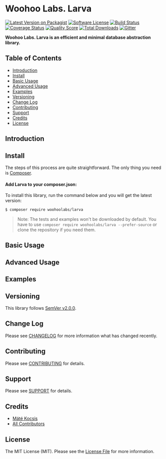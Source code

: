 # Woohoo Labs. Larva

[![Latest Version on Packagist][ico-version]][link-packagist]
[![Software License][ico-license]](LICENSE.md)
[![Build Status][ico-travis]][link-travis]
[![Coverage Status][ico-scrutinizer]][link-scrutinizer]
[![Quality Score][ico-code-quality]][link-code-quality]
[![Total Downloads][ico-downloads]][link-downloads]
[![Gitter][ico-gitter]][link-gitter]

**Woohoo Labs. Larva is an efficient and minimal database abstraction library.**

## Table of Contents

* [Introduction](#introduction)
* [Install](#install)
* [Basic Usage](#basic-usage)
* [Advanced Usage](#advanced-usage)
* [Examples](#examples)
* [Versioning](#versioning)
* [Change Log](#change-log)
* [Contributing](#contributing)
* [Support](#support)
* [Credits](#credits)
* [License](#license)

## Introduction

## Install

The steps of this process are quite straightforward. The only thing you need is [Composer](http://getcomposer.org).

#### Add Larva to your composer.json:

To install this library, run the command below and you will get the latest version:

```bash
$ composer require woohoolabs/larva
```

> Note: The tests and examples won't be downloaded by default. You have to use `composer require woohoolabs/larva --prefer-source`
or clone the repository if you need them.

## Basic Usage

## Advanced Usage

## Examples

## Versioning

This library follows [SemVer v2.0.0](http://semver.org/).

## Change Log

Please see [CHANGELOG](CHANGELOG.md) for more information what has changed recently.

## Contributing

Please see [CONTRIBUTING](CONTRIBUTING.md) for details.

## Support

Please see [SUPPORT](SUPPORT.md) for details.

## Credits

- [Máté Kocsis][link-author]
- [All Contributors][link-contributors]

## License

The MIT License (MIT). Please see the [License File](LICENSE.md) for more information.

[ico-version]: https://img.shields.io/packagist/v/woohoolabs/larva.svg
[ico-license]: https://img.shields.io/badge/license-MIT-brightgreen.svg
[ico-travis]: https://img.shields.io/travis/woohoolabs/larva/master.svg
[ico-scrutinizer]: https://img.shields.io/scrutinizer/coverage/g/woohoolabs/larva.svg
[ico-code-quality]: https://img.shields.io/scrutinizer/g/woohoolabs/larva.svg
[ico-downloads]: https://img.shields.io/packagist/dt/woohoolabs/larva.svg
[ico-gitter]: https://badges.gitter.im/woohoolabs/larva.svg

[link-packagist]: https://packagist.org/packages/woohoolabs/larva
[link-travis]: https://travis-ci.org/woohoolabs/larva
[link-scrutinizer]: https://scrutinizer-ci.com/g/woohoolabs/larva/code-structure
[link-code-quality]: https://scrutinizer-ci.com/g/woohoolabs/larva
[link-downloads]: https://packagist.org/packages/woohoolabs/larva
[link-author]: https://github.com/kocsismate
[link-contributors]: ../../contributors
[link-gitter]: https://gitter.im/woohoolabs/larva?utm_source=badge&utm_medium=badge&utm_campaign=pr-badge
